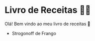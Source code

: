 #	Livro de Receitas :man_cook:	

Olá! Bem vindo ao meu livro de receitas :cookie:

- Strogonoff de Frango

  